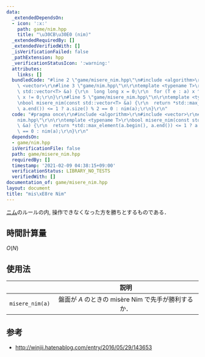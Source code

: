 ```yaml
---
data:
  _extendedDependsOn:
  - icon: ':x:'
    path: game/nim.hpp
    title: "\u30CB\u30E0 (nim)"
  _extendedRequiredBy: []
  _extendedVerifiedWith: []
  _isVerificationFailed: false
  _pathExtension: hpp
  _verificationStatusIcon: ':warning:'
  attributes:
    links: []
  bundledCode: "#line 2 \"game/misere_nim.hpp\"\n#include <algorithm>\r\n#include\
    \ <vector>\r\n#line 3 \"game/nim.hpp\"\n\r\ntemplate <typename T>\r\nbool nim(const\
    \ std::vector<T> &a) {\r\n  long long x = 0;\r\n  for (T e : a) x ^= e;\r\n  return\
    \ x != 0;\r\n}\r\n#line 5 \"game/misere_nim.hpp\"\n\r\ntemplate <typename T>\r\
    \nbool misere_nim(const std::vector<T> &a) {\r\n  return *std::max_element(a.begin(),\
    \ a.end()) <= 1 ? a.size() % 2 == 0 : nim(a);\r\n}\r\n"
  code: "#pragma once\r\n#include <algorithm>\r\n#include <vector>\r\n#include \"\
    nim.hpp\"\r\n\r\ntemplate <typename T>\r\nbool misere_nim(const std::vector<T>\
    \ &a) {\r\n  return *std::max_element(a.begin(), a.end()) <= 1 ? a.size() % 2\
    \ == 0 : nim(a);\r\n}\r\n"
  dependsOn:
  - game/nim.hpp
  isVerificationFile: false
  path: game/misere_nim.hpp
  requiredBy: []
  timestamp: '2021-02-09 04:38:15+09:00'
  verificationStatus: LIBRARY_NO_TESTS
  verifiedWith: []
documentation_of: game/misere_nim.hpp
layout: document
title: "mis\xE8re Nim"
---
```


[ニム](nim.md)のルールの内, 操作できなくなった方を勝ちとするものである．


## 時間計算量

$O(N)$


## 使用法

||説明|
|:--:|:--:|
|`misere_nim(a)`|盤面が $A$ のときの misère Nim で先手が勝利するか．|


## 参考

- http://winjii.hatenablog.com/entry/2016/05/29/143653
